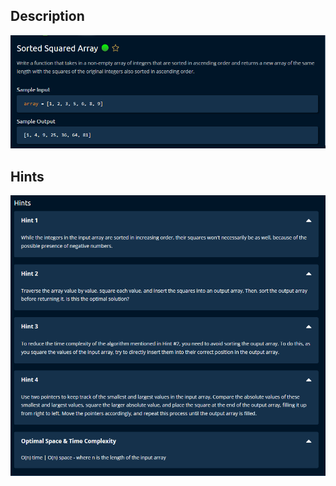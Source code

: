 ﻿## Description
![challenge-description.png](challenge-description.png)

## Hints
![challenge-hints.png](challenge-hints.png)
